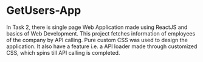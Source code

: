 # GetUsers-App
In Task 2, there is single page Web Application made using ReactJS and basics of Web Development. This project fetches information of employees of the company by API calling. Pure custom CSS was used to design the application. It also have a feature i.e. a API loader made through customized CSS, which spins till API calling is completed.
